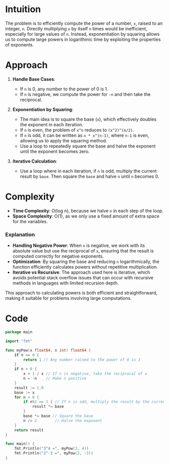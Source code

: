 # Intuition
The problem is to efficiently compute the power of a number, `x`, raised to an integer, `n`. Directly multiplying `x` by itself `n` times would be inefficient, especially for large values of `n`. Instead, exponentiation by squaring allows us to compute large powers in logarithmic time by exploiting the properties of exponents.

# Approach
1. **Handle Base Cases**:
    - If `n` is 0, any number to the power of 0 is 1.
    - If `n` is negative, we compute the power for `-n` and then take the reciprocal.

2. **Exponentiation by Squaring**:
    - The main idea is to square the base (`x`), which effectively doubles the exponent in each iteration.
    - If `n` is even, the problem of `x^n` reduces to `(x^2)^(n/2)`.
    - If `n` is odd, it can be written as `x * x^(n-1)`, where `n-1` is even, allowing us to apply the squaring method.
    - Use a loop to repeatedly square the base and halve the exponent until the exponent becomes zero.

3. **Iterative Calculation**:
    - Use a loop where in each iteration, if `n` is odd, multiply the current result by `base`. Then square the `base` and halve `n` until `n` becomes 0.

# Complexity
- **Time Complexity**: O(log n), because we halve `n` in each step of the loop.
- **Space Complexity**: O(1), as we only use a fixed amount of extra space for the variables.

### Explanation
- **Handling Negative Power**: When `n` is negative, we work with its absolute value but use the reciprocal of `x`, ensuring that the result is computed correctly for negative exponents.
- **Optimization**: By squaring the base and reducing `n` logarithmically, the function efficiently calculates powers without repetitive multiplication.
- **Iterative vs Recursive**: The approach used here is iterative, which avoids potential stack overflow issues that can occur with recursive methods in languages with limited recursion depth.

This approach to calculating powers is both efficient and straightforward, making it suitable for problems involving large computations.

# Code
```go
package main

import "fmt"

func myPow(x float64, n int) float64 {
    if n == 0 {
        return 1 // Any number raised to the power of 0 is 1
    }
    if n < 0 {
        x = 1 / x // If n is negative, take the reciprocal of x
        n = -n    // Make n positive
    }
    result := 1.0
    base := x
	for n > 0 {
        if n%2 == 1 { // If n is odd, multiply the result by the current base
            result *= base
        }
        base *= base // Square the base
        n /= 2        // Halve the exponent
    }
    return result
}

func main() {
    fmt.Println("3^4 =", myPow(3, 4))
    fmt.Println("2^-3 =", myPow(2, -3))
}
```